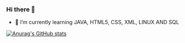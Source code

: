 ### Hi there 👋

<!--
**slimm1/slimm1** is a ✨ _special_ ✨ repository because its `README.md` (this file) appears on your GitHub profile.

Here are some ideas to get you started:

- 🔭 I’m currently working on ...
- 🌱 I’m currently learning ...
- 👯 I’m looking to collaborate on ...
- 🤔 I’m looking for help with ...
- 💬 Ask me about ...
- 📫 How to reach me: ...
- 😄 Pronouns: ...
- ⚡ Fun fact: ...
-->
- 🌱 I’m currently learning JAVA, HTML5, CSS, XML, LINUX AND SQL

[![Anurag's GitHub stats](https://github-readme-stats.vercel.app/api?username=slimm1)](https://github.com/anuraghazra/github-readme-stats)
